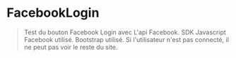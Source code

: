 # FacebookLogin
>Test du bouton Facebook Login avec L'api Facebook.
>SDK Javascript Facebook utilisé.
>Bootstrap utilisé.
>Si l'utilisateur n'est pas connecté, il ne peut pas voir le reste du site.
